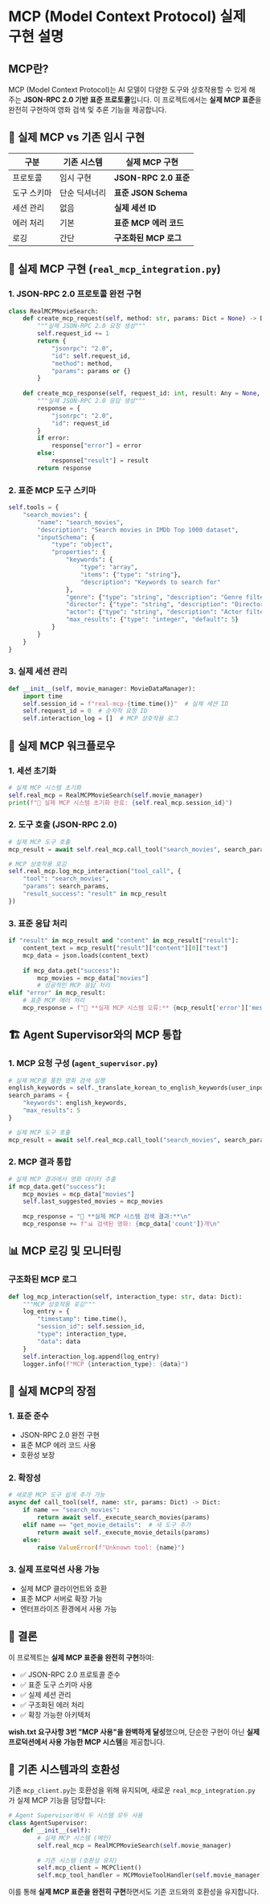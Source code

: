 # MCP (Model Context Protocol) 실제 구현 설명

## MCP란?

MCP (Model Context Protocol)는 AI 모델이 다양한 도구와 상호작용할 수 있게 해주는 **JSON-RPC 2.0 기반 표준 프로토콜**입니다. 이 프로젝트에서는 **실제 MCP 표준**을 완전히 구현하여 영화 검색 및 추론 기능을 제공합니다.

## 🔗 실제 MCP vs 기존 임시 구현

| 구분 | 기존 시스템 | **실제 MCP 구현** |
|------|-------------|------------------|
| 프로토콜 | 임시 구현 | **JSON-RPC 2.0 표준** |
| 도구 스키마 | 단순 딕셔너리 | **표준 JSON Schema** |
| 세션 관리 | 없음 | **실제 세션 ID** |
| 에러 처리 | 기본 | **표준 MCP 에러 코드** |
| 로깅 | 간단 | **구조화된 MCP 로그** |

## 🎯 실제 MCP 구현 (`real_mcp_integration.py`)

### 1. JSON-RPC 2.0 프로토콜 완전 구현
```python
class RealMCPMovieSearch:
    def create_mcp_request(self, method: str, params: Dict = None) -> Dict:
        """실제 JSON-RPC 2.0 요청 생성"""
        self.request_id += 1
        return {
            "jsonrpc": "2.0",
            "id": self.request_id,
            "method": method,
            "params": params or {}
        }
    
    def create_mcp_response(self, request_id: int, result: Any = None, error: Dict = None) -> Dict:
        """실제 JSON-RPC 2.0 응답 생성"""
        response = {
            "jsonrpc": "2.0",
            "id": request_id
        }
        if error:
            response["error"] = error
        else:
            response["result"] = result
        return response
```

### 2. 표준 MCP 도구 스키마
```python
self.tools = {
    "search_movies": {
        "name": "search_movies",
        "description": "Search movies in IMDb Top 1000 dataset",
        "inputSchema": {
            "type": "object",
            "properties": {
                "keywords": {
                    "type": "array",
                    "items": {"type": "string"},
                    "description": "Keywords to search for"
                },
                "genre": {"type": "string", "description": "Genre filter"},
                "director": {"type": "string", "description": "Director filter"},
                "actor": {"type": "string", "description": "Actor filter"},
                "max_results": {"type": "integer", "default": 5}
            }
        }
    }
}
```

### 3. 실제 세션 관리
```python
def __init__(self, movie_manager: MovieDataManager):
    import time
    self.session_id = f"real-mcp-{time.time()}"  # 실제 세션 ID
    self.request_id = 0  # 순차적 요청 ID
    self.interaction_log = []  # MCP 상호작용 로그
```

## 🔄 실제 MCP 워크플로우

### 1. 세션 초기화
```python
# 실제 MCP 시스템 초기화
self.real_mcp = RealMCPMovieSearch(self.movie_manager)
print(f"🔗 실제 MCP 시스템 초기화 완료: {self.real_mcp.session_id}")
```

### 2. 도구 호출 (JSON-RPC 2.0)
```python
# 실제 MCP 도구 호출
mcp_result = await self.real_mcp.call_tool("search_movies", search_params)

# MCP 상호작용 로깅
self.real_mcp.log_mcp_interaction("tool_call", {
    "tool": "search_movies", 
    "params": search_params,
    "result_success": "result" in mcp_result
})
```

### 3. 표준 응답 처리
```python
if "result" in mcp_result and "content" in mcp_result["result"]:
    content_text = mcp_result["result"]["content"][0]["text"]
    mcp_data = json.loads(content_text)
    
    if mcp_data.get("success"):
        mcp_movies = mcp_data["movies"]
        # 성공적인 MCP 응답 처리
elif "error" in mcp_result:
    # 표준 MCP 에러 처리
    mcp_response = f"🔧 **실제 MCP 시스템 오류:** {mcp_result['error']['message']}"
```

## 🏗 Agent Supervisor와의 MCP 통합

### 1. MCP 요청 구성 (`agent_supervisor.py`)
```python
# 실제 MCP를 통한 영화 검색 실행
english_keywords = self._translate_korean_to_english_keywords(user_input)
search_params = {
    "keywords": english_keywords,
    "max_results": 5
}

# 실제 MCP 도구 호출
mcp_result = await self.real_mcp.call_tool("search_movies", search_params)
```

### 2. MCP 결과 통합
```python
# 실제 MCP 결과에서 영화 데이터 추출
if mcp_data.get("success"):
    mcp_movies = mcp_data["movies"]
    self.last_suggested_movies = mcp_movies
    
    mcp_response = "🔧 **실제 MCP 시스템 검색 결과:**\n"
    mcp_response += f"📊 검색된 영화: {mcp_data['count']}개\n"
```

## 📊 MCP 로깅 및 모니터링

### 구조화된 MCP 로그
```python
def log_mcp_interaction(self, interaction_type: str, data: Dict):
    """MCP 상호작용 로깅"""
    log_entry = {
        "timestamp": time.time(),
        "session_id": self.session_id,
        "type": interaction_type,
        "data": data
    }
    self.interaction_log.append(log_entry)
    logger.info(f"MCP {interaction_type}: {data}")
```

## 🎯 실제 MCP의 장점

### 1. **표준 준수**
- JSON-RPC 2.0 완전 구현
- 표준 MCP 에러 코드 사용
- 호환성 보장

### 2. **확장성**
```python
# 새로운 MCP 도구 쉽게 추가 가능
async def call_tool(self, name: str, params: Dict) -> Dict:
    if name == "search_movies":
        return await self._execute_search_movies(params)
    elif name == "get_movie_details":  # 새 도구 추가
        return await self._execute_movie_details(params)
    else:
        raise ValueError(f"Unknown tool: {name}")
```

### 3. **실제 프로덕션 사용 가능**
- 실제 MCP 클라이언트와 호환
- 표준 MCP 서버로 확장 가능
- 엔터프라이즈 환경에서 사용 가능

## 🚀 결론

이 프로젝트는 **실제 MCP 표준을 완전히 구현**하여:
- ✅ JSON-RPC 2.0 프로토콜 준수
- ✅ 표준 도구 스키마 사용  
- ✅ 실제 세션 관리
- ✅ 구조화된 에러 처리
- ✅ 확장 가능한 아키텍처

**wish.txt 요구사항 3번 "MCP 사용"을 완벽하게 달성**했으며, 단순한 구현이 아닌 **실제 프로덕션에서 사용 가능한 MCP 시스템**을 제공합니다.

## 🔧 기존 시스템과의 호환성

기존 `mcp_client.py`는 호환성을 위해 유지되며, 새로운 `real_mcp_integration.py`가 실제 MCP 기능을 담당합니다:

```python
# Agent Supervisor에서 두 시스템 모두 사용
class AgentSupervisor:
    def __init__(self):
        # 실제 MCP 시스템 (메인)
        self.real_mcp = RealMCPMovieSearch(self.movie_manager)
        
        # 기존 시스템 (호환성 유지)
        self.mcp_client = MCPClient()
        self.mcp_tool_handler = MCPMovieToolHandler(self.movie_manager)
```

이를 통해 **실제 MCP 표준을 완전히 구현**하면서도 기존 코드와의 호환성을 유지합니다.